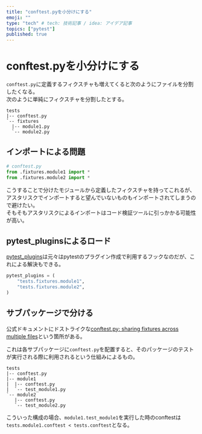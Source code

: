 ```yaml
---
title: "conftest.pyを小分けにする"
emoji: ""
type: "tech" # tech: 技術記事 / idea: アイデア記事
topics: ["pytest"]
published: true
---
```


# conftest.pyを小分けにする

`conftest.py`に定義するフィクスチャも増えてくると次のようにファイルを分割したくなる。\
次のように単純にフィクスチャを分割したとする。

```
tests
|-- conftest.py
`-- fixtures
  |-- module1.py
  `-- module2.py
```

## インポートによる問題

```python
# conftest.py
from .fixtures.module1 import *
from .fixtures.module2 import *
```

こうすることで分けたモジュールから定義したフィクスチャを持ってこれるが、アスタリスクでインポートすると望んでいないものもインポートされてしまうので避けたい。\
そもそもアスタリスクによるインポートはコード検証ツールに引っかかる可能性が高い。

## pytest_pluginsによるロード

[pytest_plugins](https://pytest.org/en/7.1.x/how-to/plugins.html?highlight=hooks#requiring-loading-plugins-in-a-test-module-or-conftest-file)は元々はpytestのプラグイン作成で利用するフックなのだが、これによる解決もできる。

```python
pytest_plugins = (
    "tests.fixtures.module1",
    "tests.fixtures.module2",
)
```

## サブパッケージで分ける

公式ドキュメントにドストライクな[conftest.py: sharing fixtures across multiple files](https://docs.pytest.org/en/7.1.x/reference/fixtures.html?highlight=plugins#conftest-py-sharing-fixtures-across-multiple-files)という箇所がある。

これは各サブパッケージに`conftest.py`を配置すると、そのパッケージのテストが実行される際に利用されるという仕組みによるもの。

```
tests
|-- conftest.py
|-- module1
|  |-- conftest.py
|  `-- test_module1.py
`-- module2
   |-- conftest.py
   `-- test_module2.py
```

こういった構成の場合、`module1.test_module1`を実行した時のconftestは`tests.module1.conftest < tests.conftest`となる。
